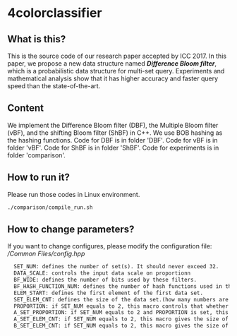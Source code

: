 # 4colorclassifier
## What is this?
This is the source code of our research paper accepted by ICC 2017. In this paper, we propose a new data structure named ***Difference Bloom filter***, which is a probabilistic data structure for multi-set query.
Experiments and mathematical analysis show that it has higher accuracy and faster query speed than the state-of-the-art. 
## Content
We implement the Difference Bloom filter (DBF), the Multiple Bloom filter (vBF), and the shifting Bloom filter (ShBF) in C++. We use BOB hashing as the hashing functions. Code for DBF is in folder 'DBF'. Code for vBF is in folder 'vBF'. Code for ShBF is in folder 'ShBF'. Code for experiments is in folder 'comparison'.
## How to run it?
Please run those codes in Linux environment.
```makefile
./comparison/compile_run.sh
```
## How to change parameters?
If you want to change configures, please modify the configuration file: */Common Files/config.hpp*
```makefile
  SET_NUM: defines the number of set(s). It should never exceed 32.
  DATA_SCALE: controls the input data scale on proportionn
  BF_WIDE: defines the number of bits used by these filters.
  BF_HASH_FUNCTION_NUM: defines the number of hash functions used in these filters. It should be greater than SET_NUM.
  ELEM_START: defines the first element of the first data set.  
  SET_ELEM_CNT: defines the size of the data set.(how many numbers are contained)
  PROPORTION: if SET_NUM equals to 2, this macro controls that whether the two sets should contain different proportion of the complete data set.
  A_SET_PROPORTION: if SET_NUM equals to 2 and PROPORTION is set, this macro defines the percentage of the size of the first set in the complete data set. It should be ranged into [0, 1].
  A_SET_ELEM_CNT: if SET_NUM equals to 2, this macro gives the size of the first data set.
  B_SET_ELEM_CNT: if SET_NUM equals to 2, this macro gives the size of the second data set.
```
